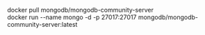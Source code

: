 docker pull mongodb/mongodb-community-server  
docker run --name mongo -d -p 27017:27017 mongodb/mongodb-community-server:latest
